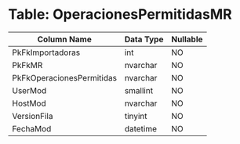 # Table: OperacionesPermitidasMR

| Column Name | Data Type | Nullable |
|-------------|-----------|----------|
| PkFkImportadoras | int | NO |
| PkFkMR | nvarchar | NO |
| PkFkOperacionesPermitidas | nvarchar | NO |
| UserMod | smallint | NO |
| HostMod | nvarchar | NO |
| VersionFila | tinyint | NO |
| FechaMod | datetime | NO |
